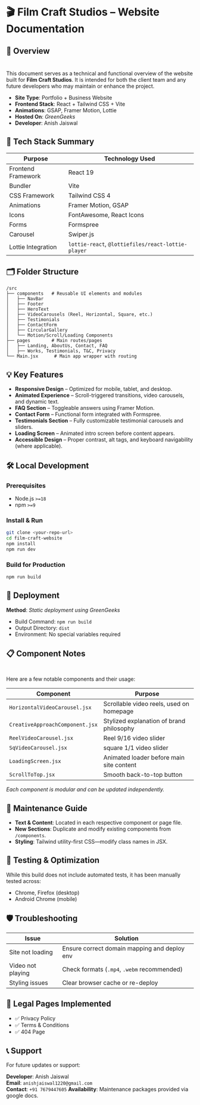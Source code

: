 # 🎬 Film Craft Studios – Website Documentation

## 📌 Overview
#
This document serves as a technical and functional overview of the website built for **Film Craft Studios**. It is intended for both the client team and any future developers who may maintain or enhance the project.

* **Site Type**: Portfolio + Business Website
* **Frontend Stack**: React + Tailwind CSS + Vite
* **Animations**: GSAP, Framer Motion, Lottie
* **Hosted On**: *GreenGeeks*
* **Developer**: Anish Jaiswal

## 🧠 Tech Stack Summary

| Purpose | Technology Used |
|---------|----------------|
| Frontend Framework | React 19 |
| Bundler | Vite |
| CSS Framework | Tailwind CSS 4 |
| Animations | Framer Motion, GSAP |
| Icons | FontAwesome, React Icons |
| Forms | Formspree |
| Carousel | Swiper.js |
| Lottie Integration | `lottie-react`, `@lottiefiles/react-lottie-player` |

## 🗂 Folder Structure

```
/src
├── components   # Reusable UI elements and modules
│   ├── NavBar
│   ├── Footer
│   ├── HeroText
│   ├── VideoCarousels (Reel, Horizontal, Square, etc.)
│   ├── Testimonials 
│   ├── ContactForm
│   ├── CircularGallery
│   └── Motion/Scroll/Loading Components
├── pages        # Main routes/pages
│   ├── Landing, AboutUs, Contact, FAQ
│   ├── Works, Testimonials, T&C, Privacy
└── Main.jsx      # Main app wrapper with routing
```

## 💡 Key Features

* **Responsive Design** – Optimized for mobile, tablet, and desktop.
* **Animated Experience** – Scroll-triggered transitions, video carousels, and dynamic text.
* **FAQ Section** – Toggleable answers using Framer Motion.
* **Contact Form** – Functional form integrated with Formspree.
* **Testimonials Section** – Fully customizable testimonial carousels and sliders.
* **Loading Screen** – Animated intro screen before content appears.
* **Accessible Design** – Proper contrast, alt tags, and keyboard navigability (where applicable).

## 🛠️ Local Development

### Prerequisites
* Node.js `>=18`
* npm `>=9`

### Install & Run

```bash
git clone <your-repo-url>
cd film-craft-website
npm install
npm run dev
```

### Build for Production

```bash
npm run build
```

## 🚀 Deployment

**Method**: *Static deployment using GreenGeeks*

* Build Command: `npm run build`
* Output Directory: `dist`
* Environment: No special variables required

## 📋 Component Notes
#
Here are a few notable components and their usage:

| Component | Purpose |
|-----------|---------|
| `HorizontalVideoCarousel.jsx` | Scrollable video reels, used on homepage |
| `CreativeApproachComponent.jsx` | Stylized explanation of brand philosophy |
| `ReelVideoCarousel.jsx` | Reel 9/16 video slider |
| `SqVideoCarousel.jsx` | square 1/1 video slider |
| `LoadingScreen.jsx` | Animated loader before main site content |
| `ScrollToTop.jsx` | Smooth back-to-top button |

*Each component is modular and can be updated independently.*

## 🧼 Maintenance Guide

* **Text & Content**: Located in each respective component or page file.
* **New Sections**: Duplicate and modify existing components from `/components`.
* **Styling**: Tailwind utility-first CSS—modify class names in JSX.

## 🧪 Testing & Optimization

While this build does not include automated tests, it has been manually tested across:

* Chrome, Firefox (desktop)
* Android Chrome (mobile)

## 🛡️ Troubleshooting

| Issue | Solution |
|-------|----------|
| Site not loading | Ensure correct domain mapping and deploy env |
| Video not playing | Check formats (`.mp4`, `.webm` recommended) |
| Styling issues | Clear browser cache or re-deploy |

## 🧾 Legal Pages Implemented

* ✅ Privacy Policy
* ✅ Terms & Conditions
* ✅ 404 Page

## 📞 Support

For future updates or support:

**Developer**: Anish Jaiswal  
**Email**: `anishjaiswal1220@gmail.com`  
**Contact**: `+91 7679447605`
**Availability**: Maintenance packages provided via google docs.